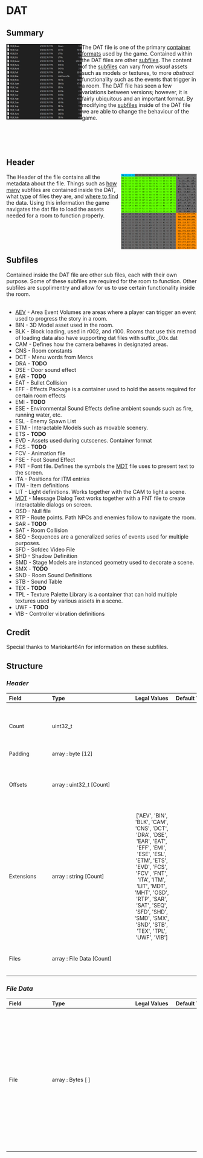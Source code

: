# DAT

## Summary
<img align="left" src="images\DAT_Subfiles.png" width = 200 height = 200></img> The DAT file is one of the primary [container formats](https://en.wikipedia.org/wiki/Container_format_(computing)) used by the game. Contained within the DAT files are other [subfiles](#subfiles).  The content of the [subfiles](#subfiles) can vary from *visual* assets such as models or textures, to more *abstract* functionality such as  the events that trigger in a room. The DAT file has seen a few variations between versions;  however, it is fairly ubiquitous and an important format. By modifying the [subfiles](#subfiles) inside of the DAT file we  are able to change the behaviour of the game.<br><br><br><br><br>
## Header
<img align="right" src="images\DAT_header_hex.png" width = 200 height = 200></img> The Header of the file contains all the metadata about the file. Things such as [how many](#count) subfiles are contained inside the DAT, what [type](#extensions) of files they are, and [where to find](#offsets) the data. Using this information the game navigates the dat file to load the assets needed for a room to function properly. <br><br><br><br><br>
## Subfiles
Contained inside the DAT file are other sub files, each with their own purpose. Some of these subfiles are required for the room to function. Other subfiles are supplimentry and allow for us to use certain functionality inside the room. <br><br>
 - [AEV](aev.md) - Area Event Volumes are areas where a player can trigger an event used to progress the story in a room. <br>
 - BIN - 3D Model asset used in the room.<br>
 - BLK - Block loading, used in r002, and r100. Rooms that use this method of loading data also have supporting dat files with suffix _00x.dat<br>
 - CAM - Defines how the camera behaves in designated areas.<br>
 - CNS - Room constants<br>
 - DCT - Menu words from Mercs<br>
 - DRA - **TODO**<br>
 - DSE - Door sound effect<br>
 - EAR - **TODO**<br>
 - EAT - Bullet Collision<br>
 - EFF - Effects Package is a container used to hold the assets required for certain room effects<br>
 - EMI - **TODO**<br>
 - ESE - Environmental Sound Effects define ambient sounds such as fire, running water, etc.<br>
 - ESL - Enemy Spawn List<br>
 - ETM - Interactable Models such as movable scenery.<br>
 - ETS - **TODO**<br>
 - EVD - Assets used during cutscenes. Container format<br>
 - FCS - **TODO**<br>
 - FCV - Animation file<br>
 - FSE - Foot Sound Effect<br>
 - FNT - Font file. Defines the symbols the [MDT](mdt.md) file uses to present text to the screen.<br>
 - ITA - Positions for ITM entries<br>
 - ITM - Item definitions<br>
 - LIT - Light definitions. Works together with the CAM to light a scene.<br>
 - [MDT](mdt.md) - Message Dialog Text works together with a FNT file to create interactable dialogs on screen.<br>
 - OSD - Null file<br>
 - RTP - Route points. Path NPCs and enemies follow to navigate the room.<br>
 - SAR - **TODO**<br>
 - SAT - Room Collision<br>
 - SEQ - Sequences are a generalized series of events used for multiple purposes.<br>
 - SFD - Sofdec Video File<br>
 - SHD - Shadow Definition<br>
 - SMD - Stage Models are instanced geometry used to decorate a scene.
 - SMX - **TODO**<br>
 - SND - Room Sound Definitions<br>
 - STB - Sound Table<br>
 - TEX - **TODO**<br>
 - TPL - Texture Palette Library is a container that can hold multiple textures used by various assets in a scene. <br>
 - UWF - **TODO**<br>
 - VIB - Controller vibration definitions<br>
## Credit
Special thanks to Mariokart64n for information on these subfiles.
## Structure
### *Header*


| <span style="display: inline-block; width:100px">Field</span> | <span style="display: inline-block; width:200px">Type</span> | <span style="display: inline-block; width:100px">Legal Values</span> | <span style="display: inline-block; width:100px">Default Value</span> | Comment |
| :- | :- | :-: | :- | :- |
| <span id='count'>Count</span> | uint32_t   |  |  | The amount of subfiles contained within the DAT. |
| <span id='padding'>Padding</span> | array : byte [12] |  |  |  |
| <span id='offsets'>Offsets</span> | array : uint32_t [Count] |  |  | List of offsets pointing to the start of each chunk of data. |
| <span id='extensions'>Extensions</span> | array : string [Count] | ['AEV', 'BIN', 'BLK', 'CAM', 'CNS', 'DCT', 'DRA', 'DSE', 'EAR', 'EAT', 'EFF', 'EMI', 'ESE', 'ESL', 'ETM', 'ETS', 'EVD', 'FCS', 'FCV', 'FNT', 'ITA', 'ITM', 'LIT', 'MDT', 'MHT', 'OSD', 'RTP', 'SAR', 'SAT', 'SEQ', 'SFD', 'SHD', 'SMD', 'SMX', 'SND', 'STB', 'TEX', 'TPL', 'UWF', 'VIB'] |  | List of extension for the files. |
| <span id='files'>Files</span> | array : File Data [Count] |  |  | List of raw data for the contained files. |
### *File Data*


| <span style="display: inline-block; width:100px">Field</span> | <span style="display: inline-block; width:200px">Type</span> | <span style="display: inline-block; width:100px">Legal Values</span> | <span style="display: inline-block; width:100px">Default Value</span> | Comment |
| :- | :- | :-: | :- | :- |
| <span id='file'>File</span> | array : Bytes [ ] |  |  | The raw data for a subfile contained in the DAT. Size is calculated using the offsets. offset[i+1] - offset[i] will equal the size of the chunk. (or offset[i] through the end of file for the last chunk) |

